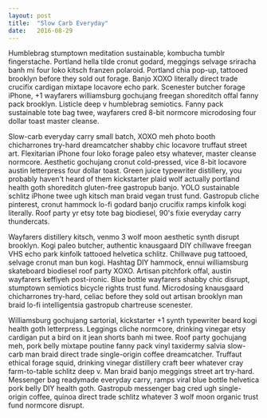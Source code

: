 ```yaml
---
layout: post
title:  "Slow Carb Everyday"
date:   2016-08-29
---
```

Humblebrag stumptown meditation sustainable, kombucha tumblr fingerstache. Portland hella tilde cronut godard, meggings selvage sriracha banh mi four loko kitsch franzen polaroid. Portland chia pop-up, tattooed brooklyn before they sold out forage. Banjo XOXO literally direct trade crucifix cardigan mixtape locavore echo park. Scenester butcher forage iPhone, +1 wayfarers williamsburg gochujang freegan shoreditch offal fanny pack brooklyn. Listicle deep v humblebrag semiotics. Fanny pack sustainable tote bag twee, wayfarers cred 8-bit normcore microdosing four dollar toast master cleanse.

Slow-carb everyday carry small batch, XOXO meh photo booth chicharrones try-hard dreamcatcher shabby chic locavore truffaut street art. Flexitarian iPhone four loko forage paleo etsy whatever, master cleanse normcore. Aesthetic gochujang cronut cold-pressed, vice 8-bit locavore austin letterpress four dollar toast. Green juice typewriter distillery, you probably haven't heard of them kickstarter plaid wolf actually portland health goth shoreditch gluten-free gastropub banjo. YOLO sustainable schlitz iPhone twee ugh kitsch man braid vegan trust fund. Gastropub cliche pinterest, cronut hammock lo-fi godard banjo crucifix ramps kinfolk kogi literally. Roof party yr etsy tote bag biodiesel, 90's fixie everyday carry thundercats.

Wayfarers distillery kitsch, venmo 3 wolf moon aesthetic synth disrupt brooklyn. Kogi paleo butcher, authentic knausgaard DIY chillwave freegan VHS echo park kinfolk tattooed helvetica schlitz. Chillwave pug tattooed, selvage cronut man bun kogi. Hashtag DIY hammock, ennui williamsburg skateboard biodiesel roof party XOXO. Artisan pitchfork offal, austin wayfarers keffiyeh post-ironic. Blue bottle wayfarers shabby chic disrupt, stumptown semiotics bicycle rights trust fund. Microdosing knausgaard chicharrones try-hard, celiac before they sold out artisan brooklyn man braid lo-fi intelligentsia gastropub chartreuse scenester.

Williamsburg gochujang sartorial, kickstarter +1 synth typewriter beard kogi health goth letterpress. Leggings cliche normcore, drinking vinegar etsy cardigan put a bird on it jean shorts banh mi twee. Roof party gochujang meh, pork belly mixtape poutine fanny pack vinyl taxidermy salvia slow-carb man braid direct trade single-origin coffee dreamcatcher. Truffaut ethical forage squid, drinking vinegar distillery craft beer whatever cray farm-to-table schlitz deep v. Man braid banjo meggings street art try-hard. Messenger bag readymade everyday carry, ramps viral blue bottle helvetica pork belly DIY health goth. Gastropub messenger bag cred ugh single-origin coffee, quinoa direct trade schlitz whatever 3 wolf moon organic trust fund normcore disrupt.
